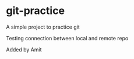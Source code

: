 git-practice
============

A simple project to practice git

Testing connection between local and remote repo

Added by Amit
